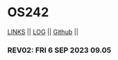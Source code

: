 
# OS242

[LINKS](links.md) || [LOG](TXT/mylog.txt) || [Github](https://github.com/AdamCS-code/0s242/) ||

### REV02: FRI 6 SEP 2023 09.05

